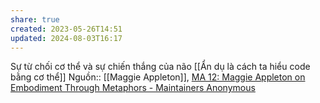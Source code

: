 ```yaml
---
share: true
created: 2023-05-26T14:51
updated: 2024-08-03T16:17
---
```

Sự từ chối cơ thể và sự chiến thắng của não
[[Ẩn dụ là cách ta hiểu code bằng cơ thể]]
Nguồn:: [[Maggie Appleton]], [MA 12: Maggie Appleton on Embodiment Through Metaphors - Maintainers Anonymous](https://maintainersanonymous.com/metaphor/#t=01:04)
